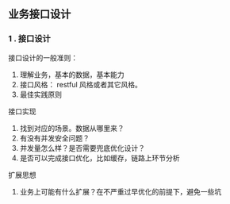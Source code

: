 ## 业务接口设计

### 1 . 接口设计

接口设计的一般准则：

1. 理解业务，基本的数据，基本能力
2. 接口风格： restful 风格或者其它风格。
3. 最佳实践原则

接口实现

1. 找到对应的场景。数据从哪里来？
2. 有没有并发安全问题？
3. 并发量怎么样？是否需要兜底优化设计？
4. 是否可以完成接口优化，比如缓存，链路上环节分析

扩展思想

1. 业务上可能有什么扩展？在不严重过早优化的前提下，避免一些坑 